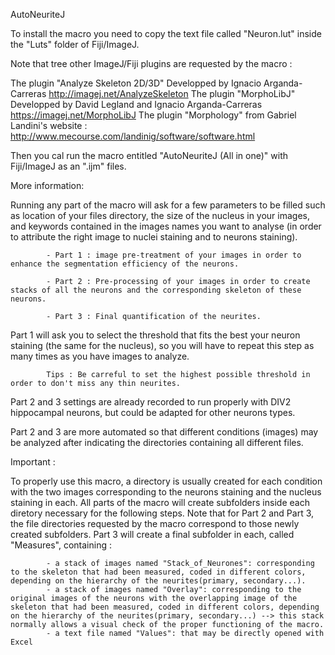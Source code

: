 AutoNeuriteJ

To install the macro you need to copy the text file called "Neuron.lut" inside the "Luts" folder of Fiji/ImageJ.

Note that tree other ImageJ/Fiji plugins are requested by the macro :

The plugin "Analyze Skeleton 2D/3D"  Developped by Ignacio Arganda-Carreras http://imagej.net/AnalyzeSkeleton
The plugin "MorphoLibJ" Developped by David Legland and Ignacio Arganda-Carreras https://imagej.net/MorphoLibJ
The plugin "Morphology" from Gabriel Landini's website : http://www.mecourse.com/landinig/software/software.html

Then you cal run the macro entitled "AutoNeuriteJ (All in one)" with Fiji/ImageJ as an ".ijm" files.

More information:

Running any part of the macro will ask for a few parameters to be filled such as location of your files directory, the size of the nucleus in your images, and keywords contained in the images names you want to analyse (in order to attribute the right image to nuclei staining and to neurons staining).

            - Part 1 : image pre-treatment of your images in order to enhance the segmentation efficiency of the neurons.

            - Part 2 : Pre-processing of your images in order to create stacks of all the neurons and the corresponding skeleton of these neurons.

            - Part 3 : Final quantification of the neurites.

Part 1 will ask you to select the threshold that fits the best your neuron staining (the same for the nucleus), so you will have to repeat this step as many times as you have images to analyze.
            
            Tips : Be carreful to set the highest possible threshold in order to don't miss any thin neurites. 

Part 2 and 3 settings are already recorded to run properly with DIV2 hippocampal neurons, but could be adapted for other neurons types.

Part 2 and 3 are more automated so that different conditions (images) may be analyzed after indicating the directories containing all different files. 


Important :

To properly use this macro, a directory is usually created for each condition with the two images corresponding to the neurons staining and  the nucleus staining in each.
All parts of the macro will create subfolders inside each diretory necessary for the following steps. 
Note that for Part 2 and Part 3, the file directories requested by the macro correspond to those newly created subfolders. 
Part 3 will create a final subfolder in each, called "Measures", containing :


            - a stack of images named "Stack_of_Neurones": corresponding to the skeleton that had been measured, coded in different colors, depending on the hierarchy of the neurites(primary, secondary...).
            - a stack of images named "Overlay": corresponding to the original images of the neurons with the overlapping image of the skeleton that had been measured, coded in different colors, depending on the hierarchy of the neurites(primary, secondary...) --> this stack normally allows a visual check of the proper functioning of the macro.
            - a text file named "Values": that may be directly opened with Excel 

